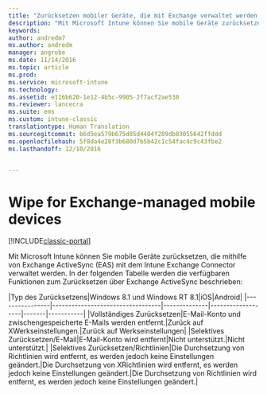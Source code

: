 ```yaml
---
title: "Zurücksetzen mobiler Geräte, die mit Exchange verwaltet werden | Microsoft-Dokumentation"
description: "Mit Microsoft Intune können Sie mobile Geräte zurücksetzen, die mithilfe von Exchange ActiveSync (EAS) mit dem Intune Exchange Connector verwaltet werden."
keywords: 
author: andredm7
ms.author: andredm
manager: angrobe
ms.date: 11/14/2016
ms.topic: article
ms.prod: 
ms.service: microsoft-intune
ms.technology: 
ms.assetid: e116b620-1e12-4b5c-9905-2f7acf2ae530
ms.reviewer: lancecra
ms.suite: ems
ms.custom: intune-classic
translationtype: Human Translation
ms.sourcegitcommit: b6d5ea579b675d85d4404f289db83055642ffddd
ms.openlocfilehash: 5f8da4e28f3b680d7b5b42c1c54fac4c9c43fbe2
ms.lasthandoff: 12/10/2016


---
```



# <a name="wipe-for-exchange-managed-mobile-devices"></a>Wipe for Exchange-managed mobile devices

[!INCLUDE[classic-portal](../includes/classic-portal.md)]

Mit Microsoft Intune können Sie mobile Geräte zurücksetzen, die mithilfe von Exchange ActiveSync (EAS) mit dem Intune Exchange Connector verwaltet werden. In der folgenden Tabelle werden die verfügbaren Funktionen zum Zurücksetzen über Exchange ActiveSync beschrieben:

|Typ des Zurücksetzens|Windows 8.1 und Windows RT 8.1|iOS|Android|
|----------------|----------------------------------|--------------|-------------------|-------|-----------|
|Vollständiges Zurücksetzen|E-Mail-Konto und zwischengespeicherte E-Mails werden entfernt.|Zurück auf XWerkseinstellungen.|Zurück auf Werkseinstellungen|
|Selektives Zurücksetzen/E-Mail|E-Mail-Konto wird entfernt|Nicht unterstützt.|Nicht unterstützt.|
|Selektives Zurücksetzen/Richtlinien|Die Durchsetzung von Richtlinien wird entfernt, es werden jedoch keine Einstellungen geändert.|Die Durchsetzung von XRichtlinien wird entfernt, es werden jedoch keine Einstellungen geändert.|Die Durchsetzung von Richtlinien wird entfernt, es werden jedoch keine Einstellungen geändert.|

